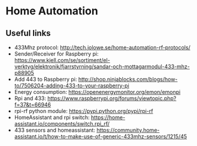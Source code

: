 # Home Automation
## Useful links

 - 433Mhz protocol: http://tech.jolowe.se/home-automation-rf-protocols/
 - Sender/Receiver for Raspberry pi: https://www.kjell.com/se/sortiment/el-verktyg/elektronik/fjarrstyrning/sandar-och-mottagarmodul-433-mhz-p88905
 - Add 443 to Raspberry pi: http://shop.ninjablocks.com/blogs/how-to/7506204-adding-433-to-your-raspberry-pi
 - Energy consumption: https://openenergymonitor.org/emon/emonpi
 - Rpi and 433: https://www.raspberrypi.org/forums/viewtopic.php?f=37&t=66946
 - rpi-rf python module: https://pypi.python.org/pypi/rpi-rf
 - HomeAssistant and rpi switch: https://home-assistant.io/components/switch.rpi_rf/
 - 433 sensors and homeassistant: https://community.home-assistant.io/t/how-to-make-use-of-generic-433mhz-sensors/1215/45
